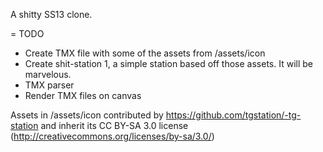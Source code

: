 A shitty SS13 clone.

= TODO

* Create TMX file with some of the assets from /assets/icon
* Create shit-station 1, a simple station based off those assets. It will be marvelous.
* TMX parser
* Render TMX files on canvas


Assets in /assets/icon contributed by https://github.com/tgstation/-tg-station and inherit its CC BY-SA 3.0 license (http://creativecommons.org/licenses/by-sa/3.0/)